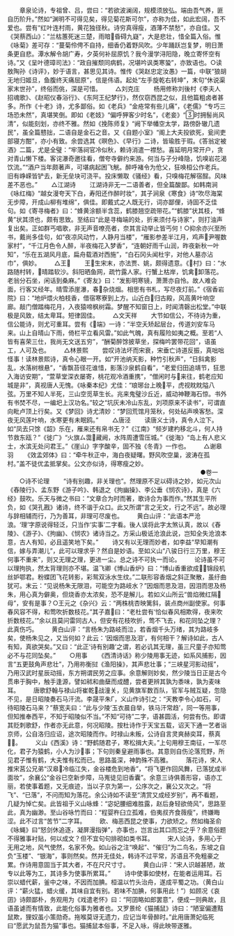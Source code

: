 <!-- { "loadSidebar": true } -->
　　章泉论诗，专祖曾、吕，尝曰：“若欲波澜阔，规模须放弘。端由吾气养，匪自历阶升。”然如“渊明不可得见矣，得见菊花斯可尔”，亦称为佳，如此宏阔，吾不爱也。尝有“红叶连村雨，黄花独径秋。诗穷真得瘦，酒薄不禁愁”，亦自佳。又《哭蔡西山》：“兰枯蕙死迷三楚，雨暗昏碍九嶷”，大是悲壮，惜全篇入俗。惟《咏菊》差可存：“蔓菊伶俜不自持，细香仍着野风吹。少年踊跃岂复梦，明日萧条更自悲。潭水解令胡广寿，夕英何补屈原饥？我今漫学浔阳隐，晚立寄怀空有诗。”又《呈叶德璋司法》：“政自摧颓同病鹤，况堪吟讽类寒蛩”，亦致语也。○读敖陶孙《诗评》，妙于语言，甚思见其诗。惟传《哭赵忠定汝愚》一篇，中联“狼胡无地归姬旦，鱼腹终天痛屈原”，信是伟语。起处“左手旋乾右转坤”，末句“休说渠家末世孙”，终俗而佻，深是可惜。
　　△刘克庄
　　杨用修称刘後村《李夫人招魂歌》、《赵昭仪春浴行》、《东阿王纪梦行》，然仅窃西昆之似，且他篇粗卤者甚多。所作《十老》诗，尤多鄙俗。如《老兵》“金疮常有些儿痛”，《老儒》“专巧三场恐未然”，真堪笑倒。即如《老妓》“偏呼狎客少时名”，《老妾》“时拥髻尚风清”，似能刻划，亦终不雅。然如《挽陈师复》“阙下举幡空太学，路傍卧辙几遗民”，虽全篇戆拙，二语自是金石之音。又《自题小室》“阁上大夫投欲死，瓮间吏部寝方酣”，亦小有致。余尝选其《暝色》、《早行》二诗，皆瑜胜于瑕。《答翁定被酒》二篇，尤是全璧：“牢落祠官冷似秋，赖诗消遣一襟愁。喜延明月常开户，贪对青山懒下楼。客诧瀑奇邀往看，僧夸寺僻约来游。何当与子分峰隐，饥嗅岩花渴饮流。”“酒户当年颇著声，可堪病起困飞觥。醉呼褚令为伧父，狂唤桓公作老兵。旧有峥嵘皆铲去，新无垒块可浇平。投床懒取《骚经》看，只嗅梅花解宿酲。风味差不恶也。”
　　△江湖诗
　　江湖诗非无一二语善者，但全篇酸鄙。如韩南涧《咏红梅》“越女漫夸天下白，寿阳还作醉时妆”，其子涧泉《寒食》诗“吹尽海棠无步障，开成山柳有堆绵”，俱佳。即戴式之人既无行，词亦鄙俚，诗固不乏佳句。如《寄寻梅者》曰：“蜂黄涂额半含蕊，鹤膝翘空疏带花。”“鹤膝”状其枝，“蜂黄”状其须也，颇有思致。至结曰“此是寻梅端的处，折来须付与诗家”，则打油声复出矣。正如群丐唱歌，非无声音嘹亮者，奈其言动举止皆丐何！○抑余亦兴至所书，戴尚多佳句，如“夜凉风动竹，人静月当楼”，“雁影参差半江月，鸡声尹喔数家村”，“千江月色令人醉，半夜梅花入梦香”，“连朝好雨千山润，昨夜新秋一叶知”，“乐在五湖风月底，扁舟载酒对西施”，“白石冈头闻杜宇，对他人墓亦沾巾”，俱妙。
　　△王
　　王生宋末，亦法贾、姚，颇得遗意。《村》曰：“水路随村转，晴踏软沙。斜阳晒鱼网，疏竹露人家。行蟹上枯岸，饥禽卸落花。老翁分石坐，闲话到桑麻。”《寄友》曰：“发影明寒镜，萧萧亦自怜。故人难会面，行客又经年。晴雪添崖瀑，春杂烧烟。相思有书札，写尽夜灯前。”《宿香岩院》曰：“地炉煨火柏枝香，借宿寒寮到上方。山近白归古殿，风高黄叶响空廊。敲门僧踏梅花月，入夜猿啼枫树霜。梦醒不知窗日上，时闻清磬出松堂。”中联极是风致，结太卑耳。短律固佳。
　　△文天祥
　　大节如信公，不待诗为重，信公能诗，则尤可重耳。尝有《端》一诗：“半空夭矫起层台，传道刘安车马来。山上自晴山下雨，倚栏平立看风雷。”如此气魄，真有履险如夷之概。至若“人皆有喜荣三仕，我尚无文送五穷”，“酬菊醉馀披草坐，探梅吟罢带花回”，语虽工，人可及也。
　　△林景熙
　　尝叹诗法坏而宋衰，宋垂亡诗道反振，真咄咄怪事！读林景熙诗，真令心眼一开。如“开池纳天影，种竹引秋声”，“日斜禽影乱，水落树根悬”，“香飘苔径花谁惜，影落沙泉鹤自看”，“老爱归田追靖节，狂思入海访安期”，“萱草堂深衣屡寄，桃花观冷酒重携”，“僧闲时与来往，鹤老应知城是非”，真视唐人无愧。《咏秦本纪》尤佳：“琅琊台上晚平，虎视眈眈隘八弦。万里不知人半死，三山空觅草生长。兆来鬼璧沙丘近，威动神鞭海石惊。书外有书焚不尽，一编圯上汉功名。”较之“坑灰未冷山东乱，刘项原来不读书”，可谓直向毗卢顶上行矣。又《梦回》诗尤清妙：“梦回荒馆月笼秋，何处砧声唤客愁。深夜无风莲叶响，水寒更有未眠鸥。”
　　△唐泾
　　读唐义士诗，真令人泣下。如“凤去只馀《韶》乐在，雁来还有帛书无？”《江南》“频岁建杓移北斗，何人持节救东瓯？”《徙广》“火旗ㄙ霭藏阙，水阵周遭雪压城。”《徙海》“岛上有人悲义士，水滨无处问君王。”《崖山》字字酸辛，固不独《冬青》一作也。
　　△谢皋羽
　　《效孟郊体》曰：“牵牛秋正中，海白夜疑曙。野风吹空巢，波涛在孤村。”盖不徒优孟抵掌矣。公文亦似诗，得寒瘦之妙。
　　
　　
　　
　　
　　
　　
　　
　　
　　
　　
　　
　　
　　
　　●卷一
　　○诗不论理
　　“诗有别趣，非关理也”。然理原不足以碍诗之妙，如元次山《舂陵行》、孟东野《游子吟》、韩退之《拘幽操》、李公垂《悯农诗》，真是《六经》鼓吹。乐天与微之书曰：“文章合为时而著，歌诗合为事而作。”然其生平所负，如《哭孔戡》诸诗，终不谐于众口。此又所谓“言之无文，行之不远”。故必理与辞相辅而行，乃为善耳，非理可尽废也。
　　黄白山评：“此语本严沧浪。‘理’字原说得轻泛，只当作‘实事’二字看。後人误将此字太煞认真，故以《舂陵》、《游子》、《拘幽》、《悯农》诸诗当之。方采山极诋沧浪此说，岂知全失沧浪本意，古人有知，必且遥笑地下矣。”
　　诗又有以无理而妙者，如李益“早知潮有信，嫁与弄潮儿”，此可以理求乎？然自是妙语。至如义山“八骏日行三万里，穆王何事不重来”，则又无理之理，更进一尘。总之诗不可执一而论。
　　论诗虽不可以理拘执，然太背理则亦不堪。温飞卿《博山香炉》曰：“博山香重欲成，锦段机丝妒鄂君。粉蝶团飞花转影，彩鸳双泳水生纹。”二联形容香烟之斜正聚散，虽纡曲犹可。末云：“见说杨朱无限泪，可能空为路岐水？”因烟而思及泪，因泪而思及杨朱，用心真为僻奥，但烧香亦太浓矣，恐不是解儿。若如义山所云“兽焰微红隔母”，安有是事？○王元之《杂兴》云：“两株桃杏映篱斜，装点商州副使家。何事春风容不得，和莺吹折数枝花。”其子嘉曰：“老杜尝有‘恰似春风相欺得，夜来吹折数枝花。’”余以且莫问雷同古人，但安有花枝吹折，莺不飞去，和花同坠之理？此真伤巧。
　　黄白山评：“言杨朱为路岐而泣，若香烟千头万绪，其为路岐多矣，使杨朱见之，又当何如？此云：‘因烟而思及泪’，有何相干？解诗如此，古人有知，真欲哭矣。”又曰：“此正‘诗有别趣’之谓，若必讥其无理，虽三尺童子亦知莺必不与花同坠矣。”
　　○用事
　　《西清诗话》称少陵用事无迹，如系风捕影，因言“五更鼓角声悲壮”，乃用祢衡挝《渔阳操》，其声悲壮事；“三峡星河影动摇”，乃用汉武时星辰动摇，东方朔谓民劳之应事。余意解则妙矣，然少陵当日正是古今贯串于胸中，触手逢源，譬如秫和曲蘖而成醴，尝者更辨其孰为黍味，孰为麦味耳。
　　唐歌舒翰与禄山将崔乾战潼关，见黄旗军数百队，官军与贼互疑，忽隐不见，是日昭陵奏石马汗流。李晟平朱Г，义山作诗引之：“天教李令心如石，可待昭陵石马来？”蔡宽夫曰：“此与少陵‘玉衣晨自举，铁马汗常趋’，同一等用事，但知推奉西平，不知于昭陵似不当。”不知“可待”二字，语甚圆活，何尝有伤。即谓其贬刺歌舒，作者亦无此意，何况昭陵。按杜诗作于天宝五载，诏天下通一艺者诣京师，公自洛归应诏，途次昭陵而作。时禄山未叛，公诗自言灵爽赫奕耳，蔡真。
　　义山《西溪》诗：“野鹤随君子，寒松揖大夫。”上句用穆王南征，一军尽化，君子为猿鹤，小人为沙事；下句则秦皇避雨事也。其意则自伤沦落荒野，所见君子惟有鹤，大夫惟有松而已。思路虽深，神韵殊不高雅。
　　落花诗，宋人推宋莒公兄弟“汉皋冷临江失，金谷楼危到地香”，“将飞更作回风舞，已落犹成半面妆”，余襄公“金谷已空新步障，马嵬徒见旧香囊”。余意三诗俱善形容，语亦工丽，若使事着题，又无痕迹，当以子京为第一，公序次之，襄公又次之。“将飞”、“已落”，不问而知为落花。余公诗如不读至“清赏又成经岁别”，再不看题，几疑为悼亡矣。此皆祖于义山咏蜂：“宓妃腰细难胜露，赵后身轻欲倚风”，思路至此，真为幽渺。至山谷咏竹而曰：“程婴杵臼立孤难，伯夷叔齐食薇瘦”，终嫌晦涩。此不过言“苦节”二字耳。
　　欧、梅恶西昆之使事，力欲矫之。然如梅圣俞《咏蝇》曰“怒剑休追逐，凝屏漫指弹”，亦事也，岂言出其口而忘之乎？余意俗题不得雅事衬贴，何以成文？但不宜句句排砌如类书耳。
　　宋人论诗，多用心于无用之地，风气使然，名家不免。如山谷之注“唤起”、“催归”为二鸟名，东坡之自负“玉楼”、“银海”，事则然矣。然并无佳处，韩诗不过平常，苏语且不免粗豪之累。作诗用意固当于其大者，不在尺尺寸寸。
　　黄白山评：“宋人识越甚陋，故专以此等为工，其诗多为使事所累耳。”
　　诗中使事如使材，在能者运用耳。石崇以蜡代薪，釜中之味，不因而加腆。桓温以竹头治舟，遂成平蜀之功。（黄白山评：“薪火猛，蜡火缓，其味自宜有别。若味不加腆，何事用此！”）如顾况《哀囝》诗颇鄙朴，务观用为《戏遣老怀》曰：“阿囝略如郎罢意”，便成一则典故，且语虽谑而有情致，此能化俗事为雅者也。又罗景纶《猫捕鼠》诗曰：“陋室偏遭黠鼠欺，狸奴虽小策勋奇。拖喉莫讶无遗力，应记当年骨醉时。”此用唐萧妃临死曰“愿武为鼠吾为猫”事也。猫捕鼠本俗事，不足入咏，得此映带遂雅。
